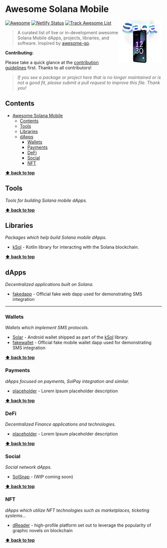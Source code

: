# Awesome Solana Mobile

<a href="https://solanamobile.com/"><img align="right" width="140" src="./saga.png" alt="awesome-solana-mobile" title="awesome-solana-mobile" /></a>

[![Awesome](https://cdn.rawgit.com/sindresorhus/awesome/d7305f38d29fed78fa85652e3a63e154dd8e8829/media/badge.svg)](https://github.com/sindresorhus/awesome)
[![Netlify Status](https://api.netlify.com/api/v1/badges/83a6dcbe-0da6-433e-b586-f68109286bd5/deploy-status)](#todo)
[![Track Awesome List](https://www.trackawesomelist.com/badge.svg)](https://www.trackawesomelist.com/avelino/awesome-solana-mobile/)

> A curated list of live or in-development awesome Solana Mobile dApps, projects, libraries, and software. Inspired by [awesome-go](https://github.com/vinta/awesome-go).

**Contributing:**

Please take a quick glance at the [contribution guidelines](https://github.com/unofficial-saga-devs/awesome-solana-mobile/blob/main/CONTRIBUTING.md) first. Thanks to all contributors!

> _If you see a package or project here that is no longer maintained or is not a good fit, please submit a pull request to improve this file. Thank you!_

## Contents

- [Awesome Solana Mobile](#awesome-solana-mobile)
  - [Contents](#contents)
  - [Tools](#tools)
  - [Libraries](#libraries)
  - [dApps](#dapps)
    - [Wallets](#wallets)
    - [Payments](#payments)
    - [DeFi](#defi)
    - [Social](#social)
    - [NFT](#nft)

**[⬆ back to top](#contents)**

## Tools

_Tools for building Solana mobile dApps._

**[⬆ back to top](#contents)**

## Libraries

_Packages which help build Solana mobile dApps._

- [kSol](https://github.com/dlgrech/ksol) - Kotlin library for interacting with the Solana blockchain.

**[⬆ back to top](#contents)**

## dApps

_Decentralized applications built on Solana._

- [fakedapp](https://github.com/solana-mobile/mobile-wallet-adapter/tree/main/android/fakedapp) - Official fake web dapp used for demonstrating SMS integration

---

### Wallets

_Wallets which implement SMS protocols._

- [Solar](https://github.com/dlgrech/ksol/tree/main/android) - Android wallet shipped as part of the [kSol](https://github.com/dlgrech/ksol) library.
- [fakewallet](https://github.com/solana-mobile/mobile-wallet-adapter/tree/main/android/fakewallet) - Official fake mobile wallet dapp used for demonstrating SMS integration

**[⬆ back to top](#contents)**

### Payments

_dApps focused on payments, SolPay integration and similar._

- [placeholder](#TODO) - Lorem Ipsum placeholder description

**[⬆ back to top](#contents)**

### DeFi

_Decentralized Finance applications and technologies._

- [placeholder](#TODO) - Lorem Ipsum placeholder description

**[⬆ back to top](#contents)**

### Social

_Social network dApps._

- [SolSnap](#TODO) - (WIP coming soon)

**[⬆ back to top](#contents)**

### NFT

_dApps which utilize NFT technologies such as marketplaces, ticketing systems..._

- [dReader](https://dreader.io) - high-profile platform set out to leverage the popularity of graphic novels on blockchain

**[⬆ back to top](#contents)**